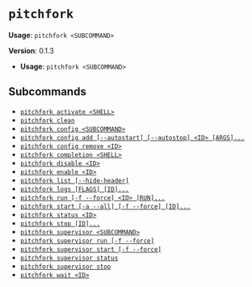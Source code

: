 # `pitchfork`

**Usage**: `pitchfork <SUBCOMMAND>`

**Version**: 0.1.3

- **Usage**: `pitchfork <SUBCOMMAND>`

## Subcommands

- [`pitchfork activate <SHELL>`](/cli/activate.md)
- [`pitchfork clean`](/cli/clean.md)
- [`pitchfork config <SUBCOMMAND>`](/cli/config.md)
- [`pitchfork config add [--autostart] [--autostop] <ID> [ARGS]...`](/cli/config/add.md)
- [`pitchfork config remove <ID>`](/cli/config/remove.md)
- [`pitchfork completion <SHELL>`](/cli/completion.md)
- [`pitchfork disable <ID>`](/cli/disable.md)
- [`pitchfork enable <ID>`](/cli/enable.md)
- [`pitchfork list [--hide-header]`](/cli/list.md)
- [`pitchfork logs [FLAGS] [ID]...`](/cli/logs.md)
- [`pitchfork run [-f --force] <ID> [RUN]...`](/cli/run.md)
- [`pitchfork start [-a --all] [-f --force] [ID]...`](/cli/start.md)
- [`pitchfork status <ID>`](/cli/status.md)
- [`pitchfork stop [ID]...`](/cli/stop.md)
- [`pitchfork supervisor <SUBCOMMAND>`](/cli/supervisor.md)
- [`pitchfork supervisor run [-f --force]`](/cli/supervisor/run.md)
- [`pitchfork supervisor start [-f --force]`](/cli/supervisor/start.md)
- [`pitchfork supervisor status`](/cli/supervisor/status.md)
- [`pitchfork supervisor stop`](/cli/supervisor/stop.md)
- [`pitchfork wait <ID>`](/cli/wait.md)
